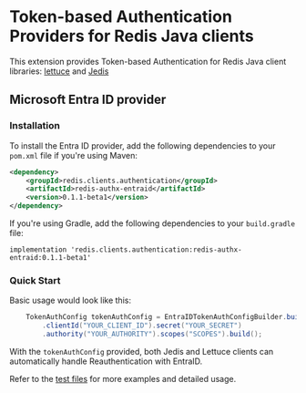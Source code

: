 # Token-based Authentication Providers for Redis Java clients

This extension provides Token-based Authentication for Redis Java client libraries: [lettuce](https://github.com/redis/lettuce) and [Jedis](https://github.com/redis/jedis)

## Microsoft Entra ID provider

### Installation 
To install the Entra ID provider, add the following dependencies to your `pom.xml` file if you're using Maven:
```xml
<dependency>
    <groupId>redis.clients.authentication</groupId>
    <artifactId>redis-authx-entraid</artifactId>
    <version>0.1.1-beta1</version>
</dependency>
```
If you're using Gradle, add the following dependencies to your `build.gradle` file:

```
implementation 'redis.clients.authentication:redis-authx-entraid:0.1.1-beta1'
```

### Quick Start
Basic usage would look like this:
```java
    TokenAuthConfig tokenAuthConfig = EntraIDTokenAuthConfigBuilder.builder()
        .clientId("YOUR_CLIENT_ID").secret("YOUR_SECRET")
        .authority("YOUR_AUTHORITY").scopes("SCOPES").build();
```
With the `tokenAuthConfig` provided, both Jedis and Lettuce clients can automatically handle Reauthentication with EntraID.

Refer to the [test files](https://github.com/redis/tbd-auth-entraid/tree/main/entraid/src/test/java/redis/clients/authentication) for more examples and detailed usage.
